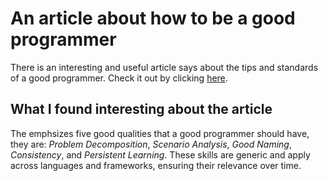 # An article about how to be a good programmer
There is an interesting and useful article says about the tips and standards of a good programmer. Check it out by clicking [here](https://henrikwarne.com/2014/06/30/what-makes-a-good-programmer/).

## What I found interesting about the article
The emphsizes five good qualities that a good programmer should have, they are: *Problem Decomposition*, *Scenario Analysis*, *Good Naming*, *Consistency*, and *Persistent Learning*. These skills are generic and apply across languages and frameworks, ensuring their relevance over time.